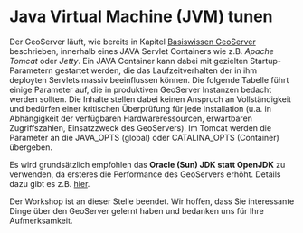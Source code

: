 Java Virtual Machine (JVM) tunen
================================

Der GeoServer läuft, wie bereits in Kapitel [Basiswissen GeoServer](../basics/README.md)
beschrieben, innerhalb eines JAVA Servlet Containers wie z.B. *Apache Tomcat*
oder *Jetty*. Ein JAVA Container kann dabei mit gezielten Startup-Parametern
gestartet werden, die das Laufzeitverhalten der in ihm deployten Servlets massiv
beeinflussen können. Die folgende Tabelle führt einige Parameter auf, die in
produktiven GeoServer Instanzen bedacht werden sollten. Die Inhalte stellen
dabei keinen Anspruch an Vollständigkeit und bedürfen einer kritischen Überprüfung
für jede Installation (u.a. in Abhängigkeit der verfügbaren Hardwareressourcen,
erwartbaren Zugriffszahlen, Einsatzzweck des GeoServers). Im Tomcat werden
die Parameter an die JAVA\_OPTS (global) oder CATALINA\_OPTS (Container) übergeben.

Es wird grundsätzlich empfohlen das **Oracle (Sun) JDK statt OpenJDK** zu verwenden,
da ersteres die Performance des GeoServers erhöht. Details dazu gibt es
z.B. [hier](http://boundlessgeo.com/whitepaper/geoserver-production-2/#jdk).

Der Workshop ist an dieser Stelle beendet. Wir hoffen, dass Sie interessante
Dinge über den GeoServer gelernt haben und bedanken uns für Ihre Aufmerksamkeit.

